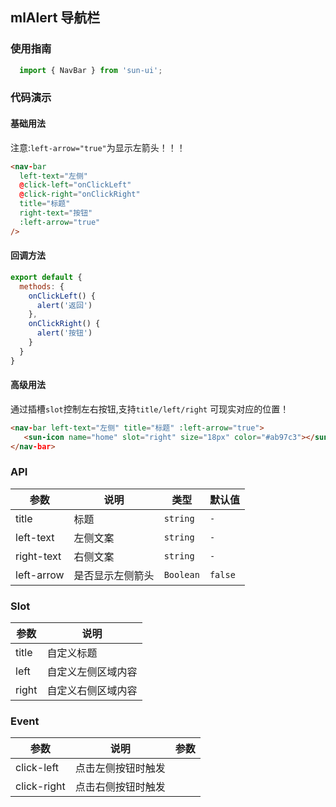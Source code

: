 <!--
 * @Descripttion: 
 * @version: 
 * @Author: 
 * @Date: 2020-04-10 16:12:53
 * @LastEditors: 
 * @LastEditTime: 2020-04-10 16:16:28
 -->
## mlAlert 导航栏

### 使用指南

```javascript
  import { NavBar } from 'sun-ui';
```
### 代码演示

#### 基础用法

注意:`left-arrow="true"`为显示左箭头！！！
```html
<nav-bar 
  left-text="左侧" 
  @click-left="onClickLeft" 
  @click-right="onClickRight" 
  title="标题" 
  right-text="按钮" 
  :left-arrow="true"
/>
```
#### 回调方法

```javascript
export default {
  methods: {
    onClickLeft() {
      alert('返回')
    },
    onClickRight() {
      alert('按钮')
    }
  }
}
```

#### 高级用法

通过插槽`slot`控制左右按钮,支持`title/left/right` 可现实对应的位置！

```html
<nav-bar left-text="左侧" title="标题" :left-arrow="true">
   <sun-icon name="home" slot="right" size="18px" color="#ab97c3"></sun-icon>
</nav-bar>
```

### API

| 参数 | 说明 | 类型 | 默认值 |
|------|------|------|------|
| title | 标题 | `string` | `-` |
| left-text | 左侧文案 | `string` | `-` |
| right-text | 右侧文案 | `string` | `-` |
| left-arrow | 是否显示左侧箭头 | `Boolean` | `false` |

### Slot

| 参数 | 说明 |
|------|------|
| title | 自定义标题 |
| left | 自定义左侧区域内容 |
| right | 自定义右侧区域内容 |

### Event

| 参数 | 说明 | 参数|
|------|------|------|
| click-left | 点击左侧按钮时触发 |  |
| click-right | 点击右侧按钮时触发 |  |